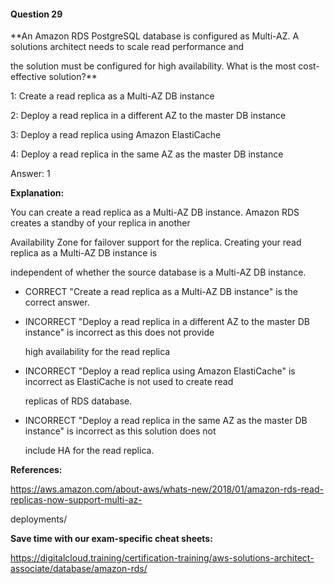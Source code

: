 #### Question  29


**An Amazon RDS PostgreSQL database is configured as Multi-AZ. A solutions architect needs to scale read performance and

the solution must be configured for high availability. What is the most cost-effective solution?**


1: Create a read replica as a Multi-AZ DB instance


2: Deploy a read replica in a different AZ to the master DB instance


3: Deploy a read replica using Amazon ElastiCache


4: Deploy a read replica in the same AZ as the master DB instance


Answer: 1


**Explanation:**


You can create a read replica as a Multi-AZ DB instance. Amazon RDS creates a standby of your replica in another

Availability Zone for failover support for the replica. Creating your read replica as a Multi-AZ DB instance is

independent of whether the source database is a Multi-AZ DB instance.


- CORRECT "Create a read replica as a Multi-AZ DB instance" is the correct answer.


- INCORRECT "Deploy a read replica in a different AZ to the master DB instance" is incorrect as this does not provide

  high availability for the read replica


- INCORRECT "Deploy a read replica using Amazon ElastiCache" is incorrect as ElastiCache is not used to create read

  replicas of RDS database.


- INCORRECT "Deploy a read replica in the same AZ as the master DB instance" is incorrect as this solution does not

  include HA for the read replica.


**References:**


https://aws.amazon.com/about-aws/whats-new/2018/01/amazon-rds-read-replicas-now-support-multi-az-

deployments/


**Save time with our exam-specific cheat sheets:**


https://digitalcloud.training/certification-training/aws-solutions-architect-associate/database/amazon-rds/

